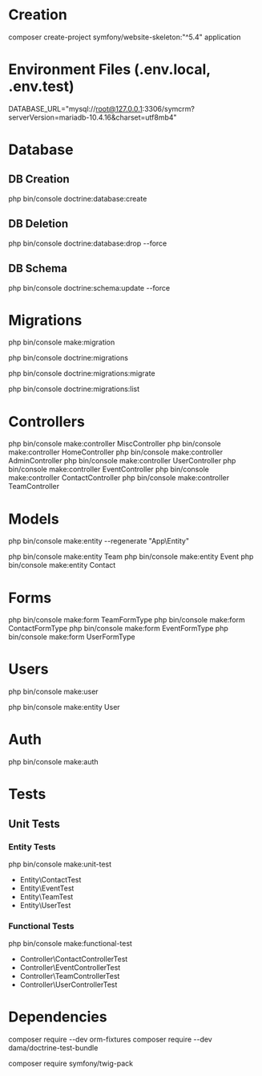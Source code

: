# Creation

composer create-project symfony/website-skeleton:"^5.4" application

# Environment Files (.env.local, .env.test)

DATABASE_URL="mysql://root@127.0.0.1:3306/symcrm?serverVersion=mariadb-10.4.16&charset=utf8mb4"

# Database

## DB Creation

php bin/console doctrine:database:create

## DB Deletion

php bin/console doctrine:database:drop --force

## DB Schema

php bin/console doctrine:schema:update --force

# Migrations

php bin/console make:migration

php bin/console doctrine:migrations

php bin/console doctrine:migrations:migrate

php bin/console doctrine:migrations:list

# Controllers

php bin/console make:controller MiscController
php bin/console make:controller HomeController
php bin/console make:controller AdminController
php bin/console make:controller UserController
php bin/console make:controller EventController
php bin/console make:controller ContactController
php bin/console make:controller TeamController

# Models

php bin/console make:entity --regenerate "App\Entity"

php bin/console make:entity Team
php bin/console make:entity Event
php bin/console make:entity Contact

# Forms

php bin/console make:form TeamFormType
php bin/console make:form ContactFormType
php bin/console make:form EventFormType
php bin/console make:form UserFormType

# Users

php bin/console make:user

php bin/console make:entity User

# Auth

php bin/console make:auth

# Tests

## Unit Tests

### Entity Tests

php bin/console make:unit-test

- Entity\ContactTest
- Entity\EventTest
- Entity\TeamTest
- Entity\UserTest

### Functional Tests

php bin/console make:functional-test

- Controller\ContactControllerTest
- Controller\EventControllerTest
- Controller\TeamControllerTest
- Controller\UserControllerTest

# Dependencies

composer require --dev orm-fixtures
composer require --dev dama/doctrine-test-bundle

composer require symfony/twig-pack